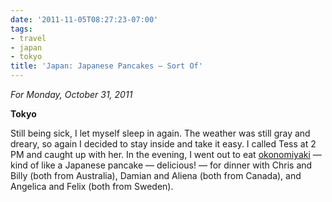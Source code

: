 ```yaml
---
date: '2011-11-05T08:27:23-07:00'
tags:
- travel
- japan
- tokyo
title: 'Japan: Japanese Pancakes — Sort Of'
---
```


*For Monday, October 31, 2011*

**Tokyo**

Still being sick, I let myself sleep in again. The weather was still gray and dreary, so again I decided to stay inside and take it easy. I called Tess at 2 PM and caught up with her. In the evening, I went out to eat [okonomiyaki](https://www.google.com/search?q=okonomiyaki) — kind of like a Japanese pancake — delicious! — for dinner with Chris and Billy (both from Australia), Damian and Aliena (both from Canada), and Angelica and Felix (both from Sweden).
